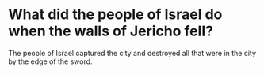 # What did the people of Israel do when the walls of Jericho fell?

The people of Israel captured the city and destroyed all that were in the city by the edge of the sword.
